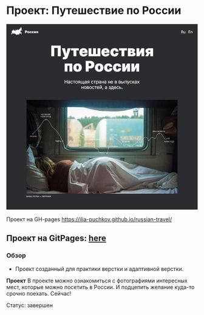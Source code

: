 # Проект: Путешествие по России

![logo](./images/russian-travel-ip.png)

Проект на GH-pages https://ilia-puchkov.github.io/russian-travel/

## Проект на GitPages: [here](https://ilia-puchkov.github.io/russian-travel/index.html)

### Обзор
* Проект созданный для практики верстки и адаптивной верстки.

**Проект**
В проекте можно ознакомиться с фотографиями интересных мест, которые можно посетить в России.
И подцепить желание куда-то срочно поехать. Сейчас!


Статус: завершен